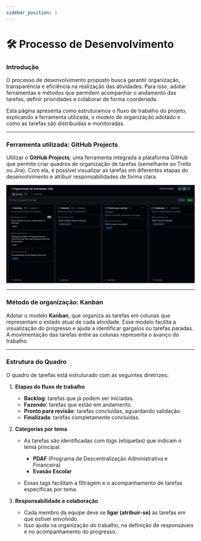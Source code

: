```yaml
---
sidebar_position: 1
---
```


# 🛠️ Processo de Desenvolvimento

### Introdução

O processo de desenvolvimento proposto busca garantir organização, transparência e eficiência na realização das atividades. Para isso, adotar ferramentas e métodos que permitem acompanhar o andamento das tarefas, definir prioridades e colaborar de forma coordenada.

Esta página apresenta como estruturamos o fluxo de trabalho do projeto, explicando a ferramenta utilizada, o modelo de organização adotado e como as tarefas são distribuídas e monitoradas.

---

### Ferramenta utilizada: GitHub Projects

Utilizar o **GitHub Projects**, uma ferramenta integrada à plataforma GitHub que permite criar quadros de organização de tarefas (semelhante ao Trello ou Jira). Com ela, é possível visualizar as tarefas em diferentes etapas do desenvolvimento e atribuir responsabilidades de forma clara.

![Quadro Kanban](img/kanban_projects.png)

---

### Método de organização: Kanban

Adotar o modelo **Kanban**, que organiza as tarefas em colunas que representam o estado atual de cada atividade. Esse modelo facilita a visualização do progresso e ajuda a identificar gargalos ou tarefas paradas. A movimentação das tarefas entre as colunas representa o avanço do trabalho.

---

### Estrutura do Quadro

O quadro de tarefas está estruturado com as seguintes diretrizes:

1. **Etapas do fluxo de trabalho**

   * **Backlog**: tarefas que já podem ser iniciadas.
   * **Fazendo**: tarefas que estão em andamento.
   * **Pronto para revisão**: tarefas concluídas, aguardando validação.
   * **Finalizada**: tarefas completamente concluídas.

2. **Categorias por tema**

   * As tarefas são identificadas com *tags* (etiquetas) que indicam o tema principal:

     * **PDAF** (Programa de Descentralização Administrativa e Financeira)
     * **Evasão Escolar**
   * Essas tags facilitam a filtragem e o acompanhamento de tarefas específicas por tema.

3. **Responsabilidade e colaboração**

   * Cada membro da equipe deve se **ligar (atribuir-se)** às tarefas em que estiver envolvido.
   * Isso ajuda na organização do trabalho, na definição de responsáveis e no acompanhamento do progresso.

